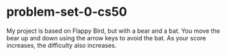 # problem-set-0-cs50
My project is based on Flappy Bird, but with a bear and a bat. You move the bear up and down using the arrow keys to avoid the bat. As your score increases, the difficulty also increases.
